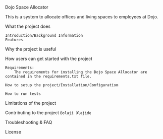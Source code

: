 Dojo Space Allocator

This is a system to allocate offices and living spaces to employees at Dojo.

What the project does

    Introduction/Background Information
    Features

Why the project is useful

How users can get started with the project

    Requirements:
    	The requirements for installing the Dojo Space Allocator are contained in the requirements.txt file.

    How to setup the project/Installation/Configuration

    How to run tests
    

Limitations of the project

Contributing to the project
	`Bolaji Olajide`

Troubleshooting & FAQ

License